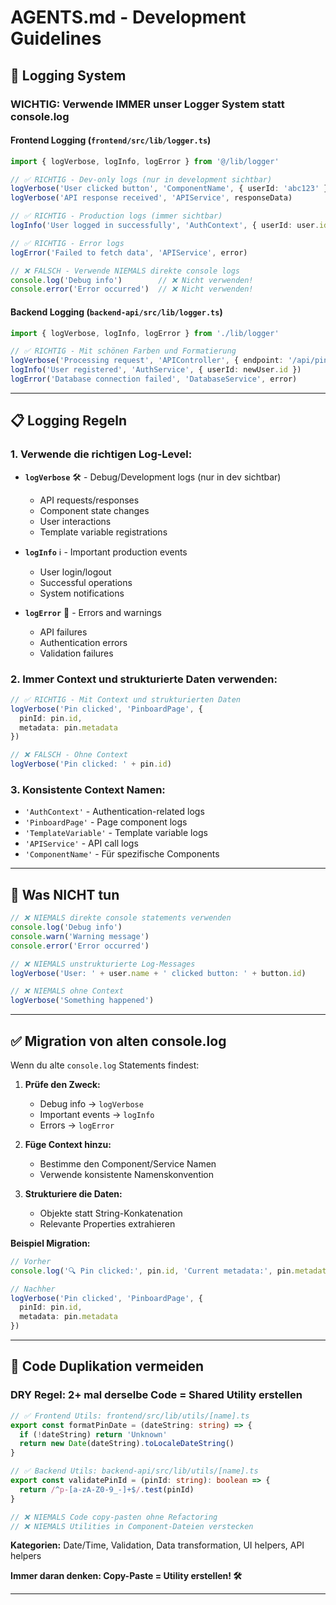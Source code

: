 # AGENTS.md - Development Guidelines

## 🔧 Logging System

### **WICHTIG: Verwende IMMER unser Logger System statt console.log**

#### **Frontend Logging (`frontend/src/lib/logger.ts`)**

```typescript
import { logVerbose, logInfo, logError } from '@/lib/logger'

// ✅ RICHTIG - Dev-only logs (nur in development sichtbar)
logVerbose('User clicked button', 'ComponentName', { userId: 'abc123' })
logVerbose('API response received', 'APIService', responseData)

// ✅ RICHTIG - Production logs (immer sichtbar)
logInfo('User logged in successfully', 'AuthContext', { userId: user.id })

// ✅ RICHTIG - Error logs
logError('Failed to fetch data', 'APIService', error)

// ❌ FALSCH - Verwende NIEMALS direkte console logs
console.log('Debug info')        // ❌ Nicht verwenden!
console.error('Error occurred')  // ❌ Nicht verwenden!
```

#### **Backend Logging (`backend-api/src/lib/logger.ts`)**

```typescript
import { logVerbose, logInfo, logError } from './lib/logger'

// ✅ RICHTIG - Mit schönen Farben und Formatierung
logVerbose('Processing request', 'APIController', { endpoint: '/api/pins' })
logInfo('User registered', 'AuthService', { userId: newUser.id })
logError('Database connection failed', 'DatabaseService', error)
```

---

## 📋 Logging Regeln

### **1. Verwende die richtigen Log-Level:**

- **`logVerbose`** 🛠️ - Debug/Development logs (nur in dev sichtbar)
  - API requests/responses
  - Component state changes
  - User interactions
  - Template variable registrations

- **`logInfo`** ℹ️ - Important production events
  - User login/logout
  - Successful operations
  - System notifications

- **`logError`** 🚨 - Errors and warnings
  - API failures
  - Authentication errors
  - Validation failures

### **2. Immer Context und strukturierte Daten verwenden:**

```typescript
// ✅ RICHTIG - Mit Context und strukturierten Daten
logVerbose('Pin clicked', 'PinboardPage', { 
  pinId: pin.id, 
  metadata: pin.metadata 
})

// ❌ FALSCH - Ohne Context
logVerbose('Pin clicked: ' + pin.id)
```

### **3. Konsistente Context Namen:**

- `'AuthContext'` - Authentication-related logs
- `'PinboardPage'` - Page component logs
- `'TemplateVariable'` - Template variable logs
- `'APIService'` - API call logs
- `'ComponentName'` - Für spezifische Components

---


## 🚫 Was NICHT tun

```typescript
// ❌ NIEMALS direkte console statements verwenden
console.log('Debug info')
console.warn('Warning message')
console.error('Error occurred')

// ❌ NIEMALS unstrukturierte Log-Messages
logVerbose('User: ' + user.name + ' clicked button: ' + button.id)

// ❌ NIEMALS ohne Context
logVerbose('Something happened')
```

---

## ✅ Migration von alten console.log

Wenn du alte `console.log` Statements findest:

1. **Prüfe den Zweck:**
   - Debug info → `logVerbose`
   - Important events → `logInfo` 
   - Errors → `logError`

2. **Füge Context hinzu:**
   - Bestimme den Component/Service Namen
   - Verwende konsistente Namenskonvention

3. **Strukturiere die Daten:**
   - Objekte statt String-Konkatenation
   - Relevante Properties extrahieren

**Beispiel Migration:**
```typescript
// Vorher
console.log('🔍 Pin clicked:', pin.id, 'Current metadata:', pin.metadata)

// Nachher  
logVerbose('Pin clicked', 'PinboardPage', { 
  pinId: pin.id, 
  metadata: pin.metadata 
})
```

---

## 🔄 Code Duplikation vermeiden

### **DRY Regel: 2+ mal derselbe Code = Shared Utility erstellen**

```typescript
// ✅ Frontend Utils: frontend/src/lib/utils/[name].ts
export const formatPinDate = (dateString: string) => {
  if (!dateString) return 'Unknown'
  return new Date(dateString).toLocaleDateString()
}

// ✅ Backend Utils: backend-api/src/lib/utils/[name].ts  
export const validatePinId = (pinId: string): boolean => {
  return /^p-[a-zA-Z0-9_-]+$/.test(pinId)
}

// ❌ NIEMALS Code copy-pasten ohne Refactoring
// ❌ NIEMALS Utilities in Component-Dateien verstecken
```

**Kategorien:** Date/Time, Validation, Data transformation, UI helpers, API helpers

**Immer daran denken: Copy-Paste = Utility erstellen! 🛠️**

---
